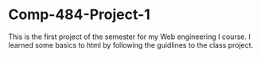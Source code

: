 # Comp-484-Project-1
This is the first project of the semester for my Web engineering I course. I learned some basics to html by following the guidlines to the class project. 

